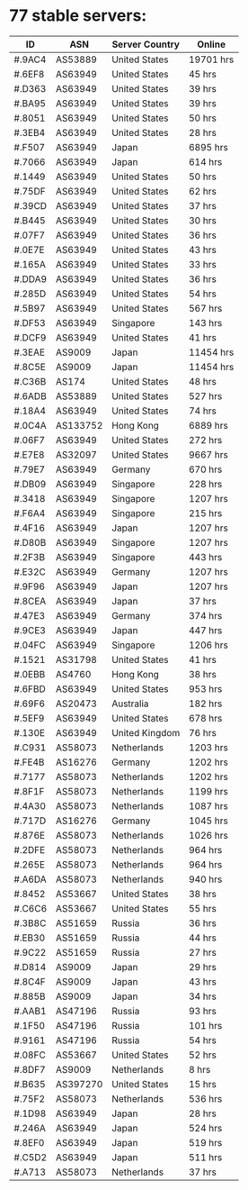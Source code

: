 # 77 stable servers:

| ID | ASN | Server Country | Online |
| ------ | ------ | ------ | ------ |
| #.9AC4 | AS53889 | United States | 19701 hrs |
| #.6EF8 | AS63949 | United States | 45 hrs |
| #.D363 | AS63949 | United States | 39 hrs |
| #.BA95 | AS63949 | United States | 39 hrs |
| #.8051 | AS63949 | United States | 50 hrs |
| #.3EB4 | AS63949 | United States | 28 hrs |
| #.F507 | AS63949 | Japan | 6895 hrs |
| #.7066 | AS63949 | Japan | 614 hrs |
| #.1449 | AS63949 | United States | 50 hrs |
| #.75DF | AS63949 | United States | 62 hrs |
| #.39CD | AS63949 | United States | 37 hrs |
| #.B445 | AS63949 | United States | 30 hrs |
| #.07F7 | AS63949 | United States | 36 hrs |
| #.0E7E | AS63949 | United States | 43 hrs |
| #.165A | AS63949 | United States | 33 hrs |
| #.DDA9 | AS63949 | United States | 36 hrs |
| #.285D | AS63949 | United States | 54 hrs |
| #.5B97 | AS63949 | United States | 567 hrs |
| #.DF53 | AS63949 | Singapore | 143 hrs |
| #.DCF9 | AS63949 | United States | 41 hrs |
| #.3EAE | AS9009 | Japan | 11454 hrs |
| #.8C5E | AS9009 | Japan | 11454 hrs |
| #.C36B | AS174 | United States | 48 hrs |
| #.6ADB | AS53889 | United States | 527 hrs |
| #.18A4 | AS63949 | United States | 74 hrs |
| #.0C4A | AS133752 | Hong Kong | 6889 hrs |
| #.06F7 | AS63949 | United States | 272 hrs |
| #.E7E8 | AS32097 | United States | 9667 hrs |
| #.79E7 | AS63949 | Germany | 670 hrs |
| #.DB09 | AS63949 | Singapore | 228 hrs |
| #.3418 | AS63949 | Singapore | 1207 hrs |
| #.F6A4 | AS63949 | Singapore | 215 hrs |
| #.4F16 | AS63949 | Japan | 1207 hrs |
| #.D80B | AS63949 | Singapore | 1207 hrs |
| #.2F3B | AS63949 | Singapore | 443 hrs |
| #.E32C | AS63949 | Germany | 1207 hrs |
| #.9F96 | AS63949 | Japan | 1207 hrs |
| #.8CEA | AS63949 | Japan | 37 hrs |
| #.47E3 | AS63949 | Germany | 374 hrs |
| #.9CE3 | AS63949 | Japan | 447 hrs |
| #.04FC | AS63949 | Singapore | 1206 hrs |
| #.1521 | AS31798 | United States | 41 hrs |
| #.0EBB | AS4760 | Hong Kong | 38 hrs |
| #.6FBD | AS63949 | United States | 953 hrs |
| #.69F6 | AS20473 | Australia | 182 hrs |
| #.5EF9 | AS63949 | United States | 678 hrs |
| #.130E | AS63949 | United Kingdom | 76 hrs |
| #.C931 | AS58073 | Netherlands | 1203 hrs |
| #.FE4B | AS16276 | Germany | 1202 hrs |
| #.7177 | AS58073 | Netherlands | 1202 hrs |
| #.8F1F | AS58073 | Netherlands | 1199 hrs |
| #.4A30 | AS58073 | Netherlands | 1087 hrs |
| #.717D | AS16276 | Germany | 1045 hrs |
| #.876E | AS58073 | Netherlands | 1026 hrs |
| #.2DFE | AS58073 | Netherlands | 964 hrs |
| #.265E | AS58073 | Netherlands | 964 hrs |
| #.A6DA | AS58073 | Netherlands | 940 hrs |
| #.8452 | AS53667 | United States | 38 hrs |
| #.C6C6 | AS53667 | United States | 55 hrs |
| #.3B8C | AS51659 | Russia | 36 hrs |
| #.EB30 | AS51659 | Russia | 44 hrs |
| #.9C22 | AS51659 | Russia | 27 hrs |
| #.D814 | AS9009 | Japan | 29 hrs |
| #.8C4F | AS9009 | Japan | 43 hrs |
| #.885B | AS9009 | Japan | 34 hrs |
| #.AAB1 | AS47196 | Russia | 93 hrs |
| #.1F50 | AS47196 | Russia | 101 hrs |
| #.9161 | AS47196 | Russia | 54 hrs |
| #.08FC | AS53667 | United States | 52 hrs |
| #.8DF7 | AS9009 | Netherlands | 8 hrs |
| #.B635 | AS397270 | United States | 15 hrs |
| #.75F2 | AS58073 | Netherlands | 536 hrs |
| #.1D98 | AS63949 | Japan | 28 hrs |
| #.246A | AS63949 | Japan | 524 hrs |
| #.8EF0 | AS63949 | Japan | 519 hrs |
| #.C5D2 | AS63949 | Japan | 511 hrs |
| #.A713 | AS58073 | Netherlands | 37 hrs |

